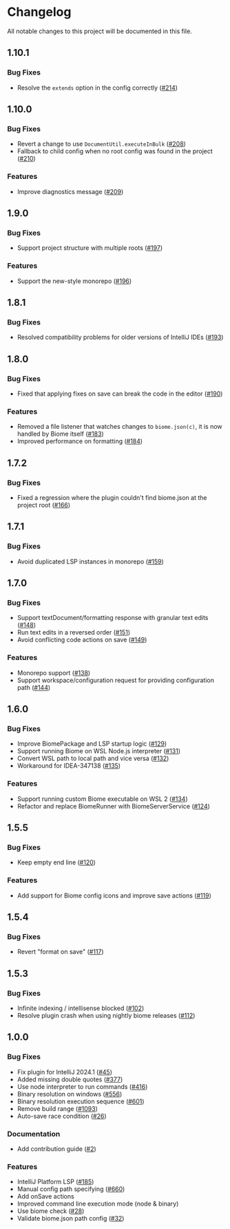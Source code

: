 # Changelog

All notable changes to this project will be documented in this file.

## 1.10.1

### Bug Fixes

- Resolve the `extends` option in the config correctly ([#214](https://github.com/biomejs/biome/pull/214))

## 1.10.0

### Bug Fixes

- Revert a change to use `DocumentUtil.executeInBulk` ([#208](https://github.com/biomejs/biome-intellij/pull/208))
- Fallback to child config when no root config was found in the project ([#210](https://github.com/biomejs/biome-intellij/pull/210))

### Features

- Improve diagnostics message ([#209](https://github.com/biomejs/biome-intellij/pull/209))

## 1.9.0

### Bug Fixes

- Support project structure with multiple roots ([#197](https://github.com/biomejs/biome-intellij/pull/197))

### Features

- Support the new-style monorepo ([#196](https://github.com/biomejs/biome-intellij/pull/196))

## 1.8.1

### Bug Fixes

- Resolved compatibility problems for older versions of IntelliJ IDEs ([#193](https://github.com/biomejs/biome-intellij/pull/193))

## 1.8.0

### Bug Fixes

- Fixed that applying fixes on save can break the code in the editor ([#190](https://github.com/biomejs/biome-intellij/pull/190))

### Features

- Removed a file listener that watches changes to `biome.json(c)`, it is now handled by Biome itself ([#183](https://github.com/biomejs/biome-intellij/pull/183))
- Improved performance on formatting ([#184](https://github.com/biomejs/biome-intellij/pull/184))

## 1.7.2

### Bug Fixes

- Fixed a regression where the plugin couldn't find biome.json at the project root ([#166](https://github.com/biomejs/biome-intellij/pull/166))

## 1.7.1

### Bug Fixes

- Avoid duplicated LSP instances in monorepo ([#159](https://github.com/biomejs/biome-intellij/pull/159))

## 1.7.0

### Bug Fixes

- Support textDocument/formatting response with granular text edits ([#148](https://github.com/biomejs/biome-intellij/pull/148))
- Run text edits in a reversed order ([#151](https://github.com/biomejs/biome-intellij/pull/151))
- Avoid conflicting code actions on save ([#149](https://github.com/biomejs/biome-intellij/pull/149))

### Features

- Monorepo support ([#138](https://github.com/biomejs/biome-intellij/pull/138))
- Support workspace/configuration request for providing configuration path ([#144](https://github.com/biomejs/biome-intellij/pull/144))

## 1.6.0

### Bug Fixes

- Improve BiomePackage and LSP startup logic ([#129](https://github.com/biomejs/biome-intellij/pull/129))
- Support running Biome on WSL Node.js interpreter ([#131](https://github.com/biomejs/biome-intellij/pull/131))
- Convert WSL path to local path and vice versa ([#132](https://github.com/biomejs/biome-intellij/pull/132))
- Workaround for IDEA-347138 ([#135](https://github.com/biomejs/biome-intellij/pull/135))

### Features

- Support running custom Biome executable on WSL 2 ([#134](https://github.com/biomejs/biome-intellij/pull/134))
- Refactor and replace BiomeRunner with BiomeServerService ([#124](https://github.com/biomejs/biome-intellij/pull/124))

## 1.5.5

### Bug Fixes

- Keep empty end line ([#120](https://github.com/biomejs/biome-intellij/pull/120))

### Features

- Add support for Biome config icons and improve save actions ([#119](https://github.com/biomejs/biome-intellij/pull/119))


## 1.5.4

### Bug Fixes

- Revert "format on save" ([#117](https://github.com/biomejs/biome-intellij/pull/117))

## 1.5.3

### Bug Fixes

- Infinite indexing / intellisense blocked ([#102](https://github.com/biomejs/biome-intellij/pull/102))
- Resolve plugin crash when using nightly biome releases ([#112](https://github.com/biomejs/biome-intellij/pull/112))

## 1.0.0

### Bug Fixes

- Fix plugin for IntelliJ 2024.1 ([#45](https://github.com/biomejs/biome-intellij/pull/45))
- Added missing double quotes ([#377](https://github.com/biomejs/biome-intellij/pull/377))
- Use node interpreter to run commands ([#416](https://github.com/biomejs/biome-intellij/pull/416))
- Binary resolution on windows ([#556](https://github.com/biomejs/biome-intellij/pull/556))
- Binary resolution execution sequence ([#601](https://github.com/biomejs/biome-intellij/pull/601))
- Remove build range ([#1093](https://github.com/biomejs/biome-intellij/pull/1093))
- Auto-save race condition ([#26](https://github.com/biomejs/biome-intellij/pull/26))

### Documentation

- Add contribution guide ([#2](https://github.com/biomejs/biome-intellij/pull/2))

### Features

- IntelliJ Platform LSP ([#185](https://github.com/biomejs/biome-intellij/pull/185))
- Manual config path specifying ([#660](https://github.com/biomejs/biome-intellij/pull/660))
- Add onSave actions
- Improved command line execution mode (node & binary)
- Use biome check ([#28](https://github.com/biomejs/biome-intellij/pull/28))
- Validate biome.json path config ([#32](https://github.com/biomejs/biome-intellij/pull/32))

